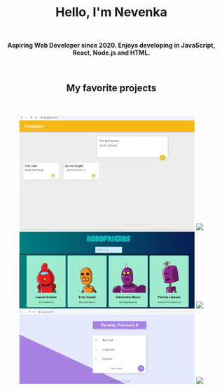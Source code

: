 <p>
  <h1 align="center"><b>Hello, I'm Nevenka </h1>
</p>

<br />

<p align="center">Aspiring Web Developer since 2020. Enjoys developing in JavaScript, React, Node.js and HTML.</p>
<br />

<h2 align="center">My favorite projects</h2>
<br />

<p align="center">
  <img width="400" src="https://github.com/nenalukic/keeper-app-react/blob/main/images/keeper-app.png" />
 <a href="https://github.com/nenalukic/keeper-app-react">
  <img align="" src="https://github-readme-stats.vercel.app/api/pin/?username=nenalukic&repo=keeper-app-react" />
</a>
  <img width="400" src="https://github.com/nenalukic/robofriends/blob/master/images/robofriends-app.png" />
 <a href="https://github.com/nenalukic/robofriends">
  <img align="" src="https://github-readme-stats.vercel.app/api/pin/?username=nenalukic&repo=robofriends" />
</a>
  <img width="400" src="https://raw.githubusercontent.com/nenalukic/todo-list-local/main/images/todo-list-app.png" />
 <a href="https://github.com/nenalukic/todo-list-local">
  <img align="" src="https://github-readme-stats.vercel.app/api/pin/?username=nenalukic&repo=todo-list-local" />
</a>
</p>
